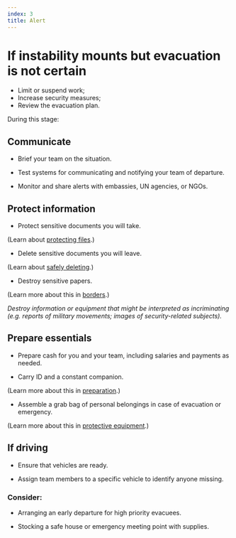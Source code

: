 ```yaml
---
index: 3
title: Alert
---
```

# If instability mounts but evacuation is not certain

*	Limit or suspend work;
*	Increase security measures;
*	Review the evacuation plan.  

During this stage:

## Communicate

*   Brief your team on the situation.

*   Test systems for communicating and notifying your team of departure. 

*	Monitor and share alerts with embassies, UN agencies, or NGOs.

## Protect information

*   Protect sensitive documents you will take.  

(Learn about [protecting files](umbrella://information/protecting-files).)

*	Delete sensitive documents you will leave.

(Learn about [safely deleting](umbrella://information/safely-deleting).)

*	Destroy sensitive papers.

(Learn more about this in [borders](umbrella://travel/borders).)

_Destroy information or equipment that might be interpreted as incriminating (e.g. reports of military movements; images of security-related subjects)._

## Prepare essentials

*   Prepare cash for you and your team, including salaries and payments as needed.

*   Carry ID and a constant companion.

(Learn more about this in [preparation](umbrella://travel/preparation).) 

*  	Assemble a grab bag of personal belongings in case of evacuation or emergency. 

(Learn more about this in [protective equipment](umbrella://personal/protective-equipment).)

## If driving

*	Ensure that vehicles are ready.

*   Assign team members to a specific vehicle to identify anyone missing. 

### Consider:

*   Arranging an early departure for high priority evacuees. 

*   Stocking a safe house or emergency meeting point with supplies.